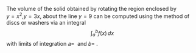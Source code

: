 The volume of the solid obtained by rotating the region enclosed by  
$y=x^2$,$y=3x$, about the line $y=9$ can be computed using the method of discs or washers via an integral  
$$\int _{a}^b f(x)\, dx $$
with limits of integration 𝑎=  and 𝑏= .